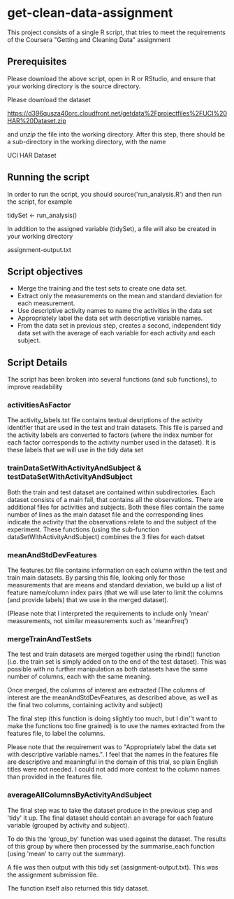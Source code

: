 # get-clean-data-assignment

This project consists of a single R script, that tries to meet the requirements of the Coursera "Getting and Cleaning Data" assignment

## Prerequisites

Please download the above script, open in R or RStudio, and ensure that your working directory is the source directory.

Please download the dataset

https://d396qusza40orc.cloudfront.net/getdata%2Fprojectfiles%2FUCI%20HAR%20Dataset.zip 

and *unzip* the file into the working directory.  After this step, there should be a sub-directory in the working directory, with the name

UCI HAR Dataset

## Running the script

In order to run the script, you should
  source('run_analysis.R')
and then run the script, for example

tidySet <- run_analysis()

In addition to the assigned variable (tidySet), a file will also be created in your working directory

assignment-output.txt

## Script objectives

* Merge the training and the test sets to create one data set.
* Extract only the measurements on the mean and standard deviation for each measurement. 
* Use descriptive activity names to name the activities in the data set
* Appropriately label the data set with descriptive variable names. 
* From the data set in previous step, creates a second, independent tidy data set with the average of each variable for each activity and each subject.

## Script Details

The script has been broken into several functions (and sub functions), to improve readability

### activitiesAsFactor

The activity_labels.txt file contains textual desriptions of the activity identifier that are used in the test and train datasets.  This file is parsed and the activity labels are converted to factors (where the index number for each factor corresponds to the activity number used in the dataset).  It is these labels that we will use in the tidy data set

### trainDataSetWithActivityAndSubject & testDataSetWithActivityAndSubject

Both the train and test dataset are contained within subdirectories.  Each dataset consists of a main fail, that contains all the observations.  There are additional files for activities and subjects.  Both these files contain the same number of lines as the main dataset file and the corresponding lines indicate the activity that the observations relate to and the subject of the experiment.  These functions (using the sub-function dataSetWithActivityAndSubject) combines the 3 files for each datset 

### meanAndStdDevFeatures

The features.txt file contains information on each column within the test and train main datasets.  By parsing this file, looking only for those measurements that are means and standard deviation, we build up a list of feature name/column index pairs (that we will use later to limit the columns (and provide labels) that we use in the merged dataset).

(Please note that I interpreted the requirements to include only 'mean' measurements, not similar measurements such as 'meanFreq')

### mergeTrainAndTestSets

The test and train datasets are merged together using the rbind() function (i.e. the train set is simply added on to the end of the test dataset).  This was possible with no further manipulation as both datasets have the same number of columns, each with the same meaning. 

Once merged, the columns of interest are extracted (The columns of interest are the meanAndStdDevFeatures, as described above, as well as the final two columns, containing activity and subject)

The final step (this function is doing slightly too much, but I din''t want to make the functions too fine grained) is to use the names extracted from the features file, to label the columns.

Please note that the requirement was to "Appropriately label the data set with descriptive variable names.".  I feel that the names in the features file are descriptive and meaningful in the domain of this trial, so plain English titles were not needed.  I could not add more context to the column names than provided in the features file.

### averageAllColumnsByActivityAndSubject

The final step was to take the dataset produce in the previous step and 'tidy' it up.  The final dataset should contain an average for each feature variable (grouped by activity and subject).

To do this the 'group_by' function was used against the dataset.  The results of this group by where then processed by the summarise_each function (using 'mean' to carry out the summary).

A file was then output with this tidy set (assignment-output.txt).  This was the assignment submission file.

The function itself also returned this tidy dataset.

